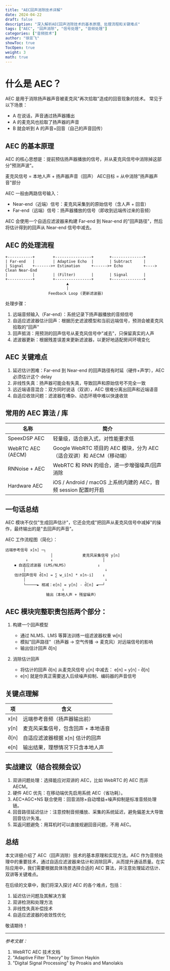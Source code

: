 ```yaml
---
title: "AEC回声消除技术详解"
date: 2024-04-22
draft: false
description: "深入解析AEC回声消除技术的基本原理、处理流程和关键难点"
tags: ["AEC", "回声消除", "信号处理", "音频处理"]
categories: ["音频技术"]
author: "徐亚飞"
showToc: true
TocOpen: true
weight: 3
math: true
---
```


# 什么是 AEC？

AEC 是用于消除扬声器声音被麦克风"再次拾取"造成的回音现象的技术。
常见于以下场景：
- A 在说话，声音通过扬声器播出
- A 的麦克风也拾取了扬声器的声音
- B 就会听到 A 的声音+回音（自己的声音回传）

## AEC 的基本原理

AEC 的核心思想是：提前预估扬声器播放的信号，并从麦克风信号中消除掉这部分"预测声波"。

麦克风信号 = 本地人声 + 扬声器声音（回声）
AEC目标 = 从中消除"扬声器声音"部分

AEC 一般由两路信号输入：
- Near-end（近端）信号：麦克风采集到的原始信号（含人声 + 回音）
- Far-end（远端）信号：扬声器播放的信号（即收到远端传过来的音频）

AEC 会使用一个自适应滤波器来构建 Far-end 到 Near-end 的"回声路径"，然后将估计得到的回声从 Near-end 信号中减去。

## AEC 的处理流程

```
+-----------+        +----------------+       +--------------+
| Far-end   |        | Adaptive Echo  |       | Subtract     |
| Signal    +------->+ Estimation     +------>+ Echo         +----> Clean Near-End
|           |        | (Filter)       |       | Signal       |
+-----------+        +----------------+       +--------------+
                           ▲
                           |
                   Feedback Loop (更新滤波器)
```

处理步骤：
1. 远端音频输入（Far-end）：系统记录下扬声器播放的音频信号
2. 自适应滤波器估计回声：根据历史滤波模型和当前远端信号，预测会被麦克风拾取的"回声"
3. 回声抵消：用预测的回声信号从麦克风信号中"减去"，只保留真实的人声
4. 滤波器更新：根据残差误差来更新滤波器，以更好地适配房间环境变化

## AEC 关键难点
1. 延迟估计困难：Far-end 到 Near-end 的回声路径有时延（硬件+声学），AEC 必须估计这个 delay
2. 非线性失真：扬声器可能会有失真，导致回声和原始信号不完全一致
3. 远近端语音混合：双方同时说话（双讲），AEC 很难分离出回声和近端语音
4. 自适应收敛问题：滤波器在嘈杂、动态环境中难以快速收敛

## 常用的 AEC 算法 / 库

| 名称 | 简介 |
|------|------|
| SpeexDSP AEC | 轻量级，适合嵌入式，对性能要求低 |
| WebRTC AEC (AECM) | Google WebRTC 项目的 AEC 模块，分为 AEC（适合双讲）和 AECM（移动端） |
| RNNoise + AEC | WebRTC 和 RNN 的组合，进一步增强噪声/回声消除 |
| Hardware AEC | iOS / Android / macOS 上系统内建的 AEC，音频 session 配置时开启 |

## 一句话总结

AEC 模块不仅仅"生成回声估计"，它还会完成"把回声从麦克风信号中减掉"的操作，最终输出的是"去回声的声音"。

AEC 工作流程图（简化）：
```
远端参考信号 x[n] ─┐
                    │             麦克风采集信号 y[n]
         ↓          ↓                      │
    ⏹ 自适应滤波器 (LMS/NLMS)              ↓
        │                                   ↓
    估计回声信号 d̂[n] = ∑ w_i[n] * x[n-i]    ↓
        │                                   ↓
        └─────► 相减：e[n] = y[n] - d̂[n] ◄──┘
                         ↓
                  输出（本地人声 + 残留噪声）
```

## AEC 模块完整职责包括两个部分：

1. 构建一个回声模型
   - 通过 NLMS、LMS 等算法训练一组滤波器权重 w[n]
   - 模拟"回声路径"（扬声器 → 空气传播 → 麦克风）对远端信号的影响
   - 输出估计回声 d̂[n]

2. 消除估计回声
   - 将估计的回声 d̂[n] 从麦克风信号 y[n] 中减去：
     e[n] = y[n] - d̂[n]
   - e[n] 就是你真正需要送入后续噪声抑制、编码器的声音信号

## 关键点理解

| 项 | 含义 |
|------|------|
| x[n] | 远端参考音频（扬声器输出前） |
| y[n] | 麦克风采集信号，包含回声 + 本地语音 |
| d̂[n] | 自适应滤波器根据 x[n] 估计的回声 |
| e[n] | 输出结果，理想情况下只含本地人声 |

## 实战建议（结合视频会议）
1. 双讲问题处理：选择能应对双讲的 AEC，比如 WebRTC 的 AEC 而非 AECM。
2. 硬件 AEC 优先：在移动端优先启用系统 AEC（省功耗）。
3. AEC+AGC+NS 联合使用：回音消除+自动增益+噪声抑制是标准音频处理链。
4. 回音路径延迟估计：注意控制音频播放、采集的系统延迟，避免偏差太大导致回音估计失准。
5. 耳返问题避免：用耳机时可以直接规避回音问题，不用 AEC。

## 总结

本文详细介绍了 AEC（回声消除）技术的基本原理和实现方法。AEC 作为音频处理中的重要技术，通过自适应滤波器来估计和消除回声，从而提升通话质量。在实际应用中，我们需要根据具体场景选择合适的 AEC 算法，并注意处理延迟估计、双讲等关键难点。

在后续的文章中，我们将深入探讨 AEC 的各个难点，包括：
1. 延迟估计问题及其解决方案
2. 双讲检测和处理方法
3. 非线性失真补偿技术
4. 自适应滤波器的收敛性优化

敬请期待！

---

*参考文献：*
1. WebRTC AEC 技术文档
2. "Adaptive Filter Theory" by Simon Haykin
3. "Digital Signal Processing" by Proakis and Manolakis